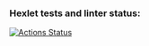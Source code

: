 ### Hexlet tests and linter status:
[![Actions Status](https://github.com/vadim2030/frontend-project-12/actions/workflows/hexlet-check.yml/badge.svg)](https://github.com/vadim2030/frontend-project-12/actions)